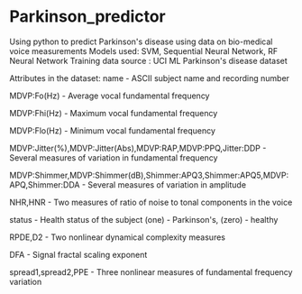 # Parkinson_predictor

Using python to predict Parkinson's disease using data on bio-medical voice measurements
Models used: SVM, Sequential Neural Network, RF Neural Network
Training data source : UCI ML Parkinson's disease dataset

Attributes in the dataset:
name - ASCII subject name and recording number

MDVP:Fo(Hz) - Average vocal fundamental frequency

MDVP:Fhi(Hz) - Maximum vocal fundamental frequency

MDVP:Flo(Hz) - Minimum vocal fundamental frequency

MDVP:Jitter(%),MDVP:Jitter(Abs),MDVP:RAP,MDVP:PPQ,Jitter:DDP - Several measures of variation in fundamental frequency

MDVP:Shimmer,MDVP:Shimmer(dB),Shimmer:APQ3,Shimmer:APQ5,MDVP:APQ,Shimmer:DDA - Several measures of variation in amplitude

NHR,HNR - Two measures of ratio of noise to tonal components in the voice

status - Health status of the subject (one) - Parkinson's, (zero) - healthy

RPDE,D2 - Two nonlinear dynamical complexity measures

DFA - Signal fractal scaling exponent

spread1,spread2,PPE - Three nonlinear measures of fundamental frequency variation

